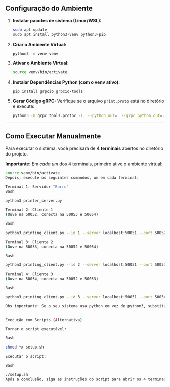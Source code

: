 ## Configuração do Ambiente

1.  **Instalar pacotes de sistema (Linux/WSL):**
    ```bash
    sudo apt update
    sudo apt install python3-venv python3-pip
    ```

2.  **Criar o Ambiente Virtual:**
    ```bash
    python3 -m venv venv
    ```

3.  **Ativar o Ambiente Virtual:**
    ```bash
    source venv/bin/activate
    ```

4.  **Instalar Dependências Python (com o venv ativo):**
    ```bash
    pip install grpcio grpcio-tools
    ```

5.  **Gerar Código gRPC:**
    Verifique se o arquivo `print.proto` está no diretório e execute:
    ```bash
    python3 -m grpc_tools.protoc -I. --python_out=. --grpc_python_out=. print.proto
    ```
---

## Como Executar Manualmente

Para executar o sistema, você precisará de **4 terminais** abertos no diretório do projeto.

**Importante:** Em *cada um* dos 4 terminais, primeiro ative o ambiente virtual:
```bash
source venv/bin/activate
Depois, execute os seguintes comandos, um em cada terminal:

Terminal 1: Servidor "Burro"
Bash

python3 printer_server.py

Terminal 2: Cliente 1
(Ouve na 50052, conecta na 50053 e 50054)

Bash

python3 printing_client.py --id 1 --server localhost:50051 --port 50052 --clients localhost:50053,localhost:50054

Terminal 3: Cliente 2
(Ouve na 50053, conecta na 50052 e 50054)

Bash

python3 printing_client.py --id 2 --server localhost:50051 --port 50053 --clients localhost:50052,localhost:50054

Terminal 4: Cliente 3
(Ouve na 50054, conecta na 50052 e 50053)

Bash

python3 printing_client.py --id 3 --server localhost:50051 --port 50054 --clients localhost:50052,localhost:50053

Obs importante: Se o seu sistema usa python em vez de python3, substitua o comando em todas as linhas.


Execução com Scripts (Alternativa)

Tornar o script executável:

Bash

chmod +x setup.sh

Executar o script:

Bash

./setup.sh
Após a conclusão, siga as instruções do script para abrir os 4 terminais e usar os scripts gerados (ex: ./iniciar_servidor.sh, ./iniciar_cliente1.sh, etc.).
